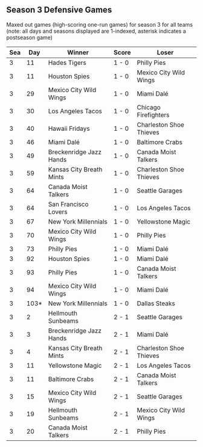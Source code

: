 ## Season 3 Defensive Games



Maxed out games (high-scoring one-run games) for season 3 for all teams (note: all days and seasons displayed are 1-indexed, asterisk indicates a postseason game)


| Sea | Day | Winner | Score | Loser | 
| ------ |------ |------ |------ |------ |
| 3 | 11 | Hades Tigers | 1 - 0 | Philly Pies | 
| 3 | 11 | Houston Spies | 1 - 0 | Mexico City Wild Wings | 
| 3 | 29 | Mexico City Wild Wings | 1 - 0 | Miami Dalé | 
| 3 | 30 | Los Angeles Tacos | 1 - 0 | Chicago Firefighters | 
| 3 | 40 | Hawaii Fridays | 1 - 0 | Charleston Shoe Thieves | 
| 3 | 46 | Miami Dalé | 1 - 0 | Baltimore Crabs | 
| 3 | 49 | Breckenridge Jazz Hands | 1 - 0 | Canada Moist Talkers | 
| 3 | 59 | Kansas City Breath Mints | 1 - 0 | Charleston Shoe Thieves | 
| 3 | 64 | Canada Moist Talkers | 1 - 0 | Seattle Garages | 
| 3 | 64 | San Francisco Lovers | 1 - 0 | Los Angeles Tacos | 
| 3 | 67 | New York Millennials | 1 - 0 | Yellowstone Magic | 
| 3 | 70 | Mexico City Wild Wings | 1 - 0 | Philly Pies | 
| 3 | 73 | Philly Pies | 1 - 0 | Miami Dalé | 
| 3 | 92 | Houston Spies | 1 - 0 | Miami Dalé | 
| 3 | 93 | Philly Pies | 1 - 0 | Canada Moist Talkers | 
| 3 | 94 | Mexico City Wild Wings | 1 - 0 | Miami Dalé | 
| 3 | 103* | New York Millennials | 1 - 0 | Dallas Steaks | 
| 3 | 2 | Hellmouth Sunbeams | 2 - 1 | Seattle Garages | 
| 3 | 3 | Breckenridge Jazz Hands | 2 - 1 | Miami Dalé | 
| 3 | 4 | Kansas City Breath Mints | 2 - 1 | Charleston Shoe Thieves | 
| 3 | 11 | Yellowstone Magic | 2 - 1 | Los Angeles Tacos | 
| 3 | 11 | Baltimore Crabs | 2 - 1 | Canada Moist Talkers | 
| 3 | 15 | Mexico City Wild Wings | 2 - 1 | Seattle Garages | 
| 3 | 19 | Hellmouth Sunbeams | 2 - 1 | Mexico City Wild Wings | 
| 3 | 20 | Canada Moist Talkers | 2 - 1 | Philly Pies | 


